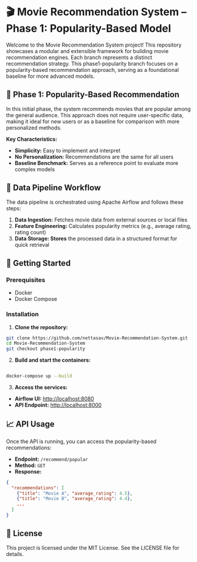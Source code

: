 # 🎬 Movie Recommendation System – Phase 1: Popularity-Based Model
Welcome to the Movie Recommendation System project! This repository showcases a modular and extensible framework for building movie recommendation engines. Each branch represents a distinct recommendation strategy. This phase1-popularity branch focuses on a popularity-based recommendation approach, serving as a foundational baseline for more advanced models.

## 🧠 Phase 1: Popularity-Based Recommendation
In this initial phase, the system recommends movies that are popular among the general audience. This approach does not require user-specific data, making it ideal for new users or as a baseline for comparison with more personalized methods.

**Key Characteristics:**

- **Simplicity:** Easy to implement and interpret
- **No Personalization:** Recommendations are the same for all users
- **Baseline Benchmark:** Serves as a reference point to evaluate more complex models

## 🔄 Data Pipeline Workflow
The data pipeline is orchestrated using Apache Airflow and follows these steps:
1. **Data Ingestion:** Fetches movie data from external sources or local files
2. **Feature Engineering:** Calculates popularity metrics (e.g., average rating, rating count)
3. **Data Storage: Stores** the processed data in a structured format for quick retrieval


## 🚀 Getting Started
### Prerequisites
- Docker
- Docker Compose

### Installation
1. **Clone the repository:**
```bash
git clone https://github.com/nettasav/Movie-Recommendation-System.git
cd Movie-Recommendation-System
git checkout phase1-popularity
```

2. **Build and start the containers:**
```bash

docker-compose up --build
```

3. **Access the services:**
- **Airflow UI:** [http://localhost:8080](http://localhost:8080)
- **API Endpoint:** [http://localhost:8000](http://localhost:8000)


## 📈 API Usage
Once the API is running, you can access the popularity-based recommendations:

- **Endpoint:** `/recommend/popular`
- **Method:** `GET`
- **Response:**
```json
{
  "recommendations": [
    {"title": "Movie A", "average_rating": 4.5},
    {"title": "Movie B", "average_rating": 4.4},
    ...
  ]
}
```

## 📄 License
This project is licensed under the MIT License. See the LICENSE file for details.

